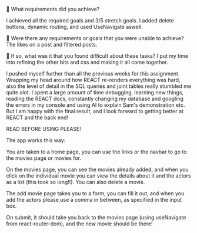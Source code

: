 🎯 What requirements did you achieve?

I achieved all the required goals and 3/5 stretch goals. I added delete buttons, dynamic routing, and used UseNavigate aswell.

🎯 Were there any requirements or goals that you were unable to achieve?
The likes on a post and filtered posts.

🎯 If so, what was it that you found difficult about these tasks?
I put my time into refining the other bits and css and making it all come together.


I pushed myself further than all the previous weeks for this assignment. Wrapping my head around how REACT re-renders everything was hard,
also the level of detail in the SQL queries and joint tables really stumbled me quite alot. I spent a large amount of time debugging, learning
new things, reading the REACT docs, constantly changing my database and googling the errors in my console and using AI to explain Sam's demonstration
etc. But I am happy with the final result, and I look forward to getting better at REACT and the back end!


READ BEFORE USING PLEASE!

The app works this way:

You are taken to a home page, you can use the links or the navbar to go to the movies page or movies for.

On the movies page, you can see the movies already added, and when you click on the individual movie you can view the details about it and the actors as a list (this took so long!!). You can also delete a movie.

The add movie page takes you to a form, you can fill it out, and when you add the actors please use a comma in between, as specified in the input box.

On submit, it should take you back to the movies page (using useNavigate from react-router-dom), and the new movie should be there!
